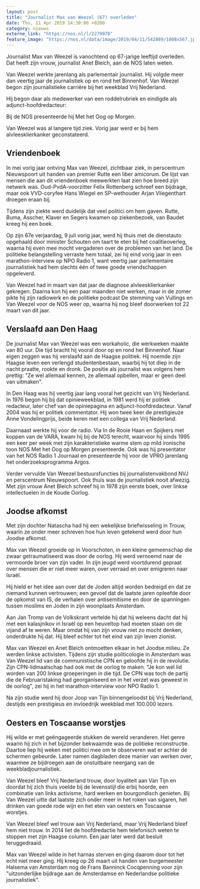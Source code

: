 ```yaml
---
layout: post
title: "Journalist Max van Weezel (67) overleden"
date: Thu, 11 Apr 2019 14:30:06 +0200
category: nieuws
externe_link: "https://nos.nl/l/2279978"
feature_image: "https://nos.nl/data/image/2019/04/11/542889/1008x567.jpg"
---
```


<p>Journalist Max van Weezel is vanochtend op 67-jarige leeftijd overleden. Dat heeft zijn vrouw, journalist Anet Bleich, aan de NOS laten weten.</p>
<p>Van Weezel werkte jarenlang als parlementair journalist. Hij volgde meer dan veertig jaar de journalistiek op en rond het Binnenhof. Van Weezel begon zijn journalistieke carrière bij het weekblad Vrij Nederland.</p>
<p>Hij begon daar als medewerker van een roddelrubriek en eindigde als adjunct-hoofdredacteur:</p>
<p>Bij de NOS presenteerde hij Met het Oog op Morgen.</p>
<p>Van Weezel was al langere tijd ziek. Vorig jaar werd er bij hem alvleesklierkanker geconstateerd.</p>
<h2>Vriendenboek</h2>
<p>In mei vorig jaar ontving Max van Weezel, zichtbaar ziek, in perscentrum Nieuwspoort uit handen van premier Rutte een liber amicorum. De lijst van mensen die aan dit vriendenboek meewerkten laat zien hoe breed zijn netwerk was. Oud-PvdA-voorzitter Felix Rottenberg schreef een bijdrage, maar ook VVD-coryfee Hans Wiegel en SP-wethouder Arjan Vliegenthart droegen eraan bij.</p>
<p>Tijdens zijn ziekte werd duidelijk dat veel politici om hem gaven. Rutte, Buma, Asscher, Klaver en Segers kwamen op ziekenbezoek, van Baudet kreeg hij een boek.</p>
<p>Op zijn 67e verjaardag, 9 juli vorig jaar, werd hij thuis met de dienstauto opgehaald door minister Schouten om taart te eten bij het coalitieoverleg, waarna hij even mee mocht vergaderen over de problemen van het land. De politieke belangstelling verraste hem totaal, zei hij eind vorig jaar in een marathon-interview op NPO Radio 1, want veertig jaar parlementaire journalistiek had hem slechts één of twee goede vriendschappen opgeleverd.</p>
<p>Van Weezel had in maart van dat jaar de diagnose alvleesklierkanker gekregen. Daarna kon hij een paar maanden niet werken, maar in de zomer pikte hij zijn radiowerk en de politieke podcast De stemming van Vullings en Van Weezel voor de NOS weer op, waarna hij nog bleef doorwerken tot 22 maart van dit jaar. </p>
<h2>Verslaafd aan Den Haag</h2>
<p>De journalist Max van Weezel was een workaholic, die werkweken maakte van 80 uur. Die tijd bracht hij vooral door op en rond het Binnenhof. Naar eigen zeggen was hij verslaafd aan de Haagse politiek. Hij noemde zijn Haagse leven een verlengd studentenbestaan, waarbij hij tot diep in de nacht praatte, rookte en dronk. De positie als journalist was volgens hem prettig: "Ze wel allemaal kennen, ze allemaal opbellen, maar er geen deel van uitmaken".</p>
<p>In Den Haag was hij veertig jaar lang vooral het gezicht van Vrij Nederland. In 1976 begon hij bij dat opinieweekblad, in 1981 werd hij er politiek redacteur, later chef van de opiniepagina en adjunct-hoofdredacteur. Vanaf 2004 was hij er politiek commentator. Hij won twee keer de prestigieuze Anne Vondelingprijs, beide keren met een collega van Vrij Nederland.</p>
<p>Daarnaast werkte hij voor de radio. Via In de Rooie Haan en Spijkers met koppen van de VARA, kwam hij bij de NOS terecht, waarvoor hij sinds 1995 een keer per week met zijn karakteristieke warme stem op mild ironische toon NOS Met het Oog op Morgen presenteerde. Ook was hij presentator van het NOS Radio 1 Journaal en presenteerde hij voor de VPRO jarenlang het onderzoeksprogramma Argos.</p>
<p>Verder vervulde Van Weezel bestuursfuncties bij journalistenvakbond NVJ en perscentrum Nieuwspoort. Ook thuis was de journalistiek nooit afwezig. Met zijn vrouw Anet Bleich schreef hij in 1978 zijn eerste boek, over linkse intellectuelen in de Koude Oorlog.</p>
<h2>Joodse afkomst</h2>
<p>Met zijn dochter Natascha had hij een wekelijkse briefwisseling in Trouw, waarin ze onder meer schreven hoe hun leven getekend werd door hun Joodse afkomst.</p>
<p>Max van Weezel groeide op in Voorschoten, in een kleine gemeenschap die zwaar getraumatiseerd was door de oorlog. Hij werd vernoemd naar de vermoorde broer van zijn vader. In zijn jeugd werd voortdurend gepraat over mensen die er niet meer waren, over verraad en over emigreren naar Israël.</p>
<p>Hij hield er het idee aan over dat de Joden altijd worden bedreigd en dat ze niemand kunnen vertrouwen; een gevoel dat de laatste jaren opleefde door de opkomst van IS, de verhalen over antisemitisme en door de spanningen tussen moslims en Joden in zijn woonplaats Amsterdam.</p>
<p>Aan Jan Tromp van de Volkskrant vertelde hij dat hij weleens dacht dat hij met een kalasjnikov in Israël op een heuveltop had moeten staan om de vijand af te weren. Maar omdat hij van zijn vrouw niet zo mocht denken, onderdrukte hij dat. Hij bleef echter tot het eind van zijn leven zionist.</p>
<p>Max van Weezel en Anet Bleich ontmoetten elkaar in het Joodse milieu. Ze werden linkse activisten. Tijdens zijn studie politicologie in Amsterdam was Van Weezel lid van de communistische CPN en geloofde hij in de revolutie. Zijn CPN-lidmaatschap had ook met de oorlog te maken. "Je kon wel lid worden van 200 linkse groeperingen in die tijd. De CPN was toch de partij die de Februaristaking had georganiseerd en in het verzet was geweest in de oorlog", zei hij in het marathon-interview voor NPO Radio 1.</p>
<p>Na zijn studie werd hij door Joop van Tijn binnengeloodst bij Vrij Nederland, destijds een prestigieus en invloedrijk weekblad met 100.000 lezers.</p>
<h2>Oesters en Toscaanse worstjes</h2>
<p>Hij wilde er met geëngageerde stukken de wereld veranderen. Het genre waarin hij zich in het bijzonder bekwaamde was de politieke reconstructie. Daartoe liep hij weken met politici mee om te observeren wat er achter de schermen gebeurde. Later namen dagbladen deze manier van werken over, waarmee ze bijdroegen aan de onstuitbare neergang van de weekbladjournalistiek.</p>
<p>Van Weezel bleef Vrij Nederland trouw, door loyaliteit aan Van Tijn en doordat hij zich thuis voelde bij de levensstijl die erbij hoorde, een combinatie van links activisme, hard werken en bourgondisch genieten. Bij Van Weezel uitte dat laatste zich onder meer in het roken van sigaren, het drinken van goede rode wijn en het eten van oesters en Toscaanse worstjes.</p>
<p>Van Weezel bleef wel trouw aan Vrij Nederland, maar Vrij Nederland bleef hem niet trouw. In 2014 liet de hoofdredactie hem telefonisch weten te stoppen met zijn Haagse column. Een jaar later werd dat besluit teruggedraaid.</p>
<p>Max van Weezel wilde in het harnas sterven en ging daarom door tot het echt niet meer ging. Hij kreeg op 26 maart uit handen van burgemeester Halsema van Amsterdam nog de Frans Banninck Cocqpenning voor zijn "uitzonderlijke bijdrage aan de Amsterdamse en Nederlandse politieke journalistiek".</p>
